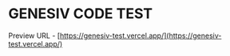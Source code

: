 # GENESIV CODE TEST

Preview URL - [https://genesiv-test.vercel.app/](https://genesiv-test.vercel.app/)

